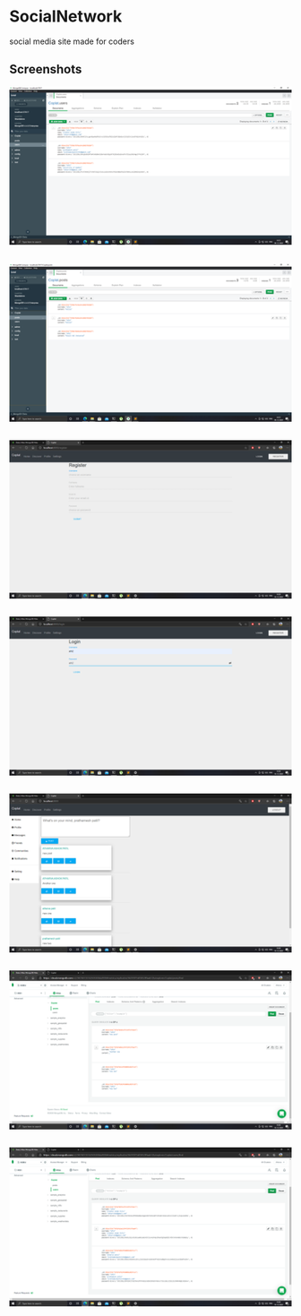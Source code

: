 # SocialNetwork
social media site made for coders

## Screenshots

![Image](https://github.com/Attupatil/SocialNetwork/blob/master/ScreenShot/Screenshot%20(50).png "Attupatil_SocialNetwork/Coplat")
##
![Image](https://github.com/Attupatil/SocialNetwork/blob/master/ScreenShot/Screenshot%20(51).png "Attupatil_SocialNetwork/Coplat")
##
![Image](https://github.com/Attupatil/SocialNetwork/blob/master/ScreenShot/Screenshot%20(59).png "Attupatil_SocialNetwork/Coplat")
##
![Image](https://github.com/Attupatil/SocialNetwork/blob/master/ScreenShot/Screenshot%20(60).png "Attupatil_SocialNetwork/Coplat")
##
![Image](https://github.com/Attupatil/SocialNetwork/blob/master/ScreenShot/Screenshot%20(61).png "Attupatil_SocialNetwork/Coplat")
##
![Image](https://github.com/Attupatil/SocialNetwork/blob/master/ScreenShot/Screenshot%20(62).png "Attupatil_SocialNetwork/Coplat")
##
![Image](https://github.com/Attupatil/SocialNetwork/blob/master/ScreenShot/Screenshot%20(63).png "Attupatil_SocialNetwork/Coplat")
